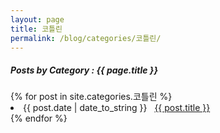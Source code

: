 ```yaml
---
layout: page
title: 코틀린
permalink: /blog/categories/코틀린/
---
```


<h5> Posts by Category : {{ page.title }} </h5> 

<div class="card">
{% for post in site.categories.코틀린 %}
 <li class="category-posts"><span>{{ post.date | date_to_string }}</span> &nbsp; <a href="{{ post.url }}">{{ post.title }}</a></li>
{% endfor %}
</div>
